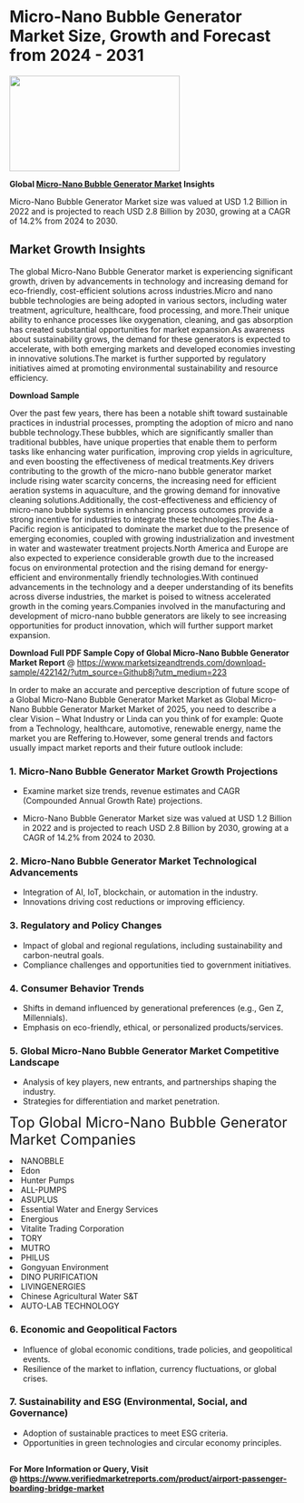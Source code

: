 <H1>Micro-Nano Bubble Generator Market Size, Growth and Forecast from 2024 - 2031</H1><img class="aligncenter size-medium wp-image-584254" src="https://thirdeyenews.in/wp-content/uploads/2024/09/Global-Market-Research-300x168.jpeg" alt="" width="300" height="168" /><p><strong>Global&nbsp;<a href="https://www.marketsizeandtrends.com/download-sample/422142/?utm_source=Github8j?utm_medium=223">Micro-Nano Bubble Generator Market</a> Insights</strong></p><p>Micro-Nano Bubble Generator Market size was valued at USD 1.2 Billion in 2022 and is projected to reach USD 2.8 Billion by 2030, growing at a CAGR of 14.2% from 2024 to 2030.</p><p><h2>Market Growth Insights</h2> <p>The global Micro-Nano Bubble Generator market is experiencing significant growth, driven by advancements in technology and increasing demand for eco-friendly, cost-efficient solutions across industries.Micro and nano bubble technologies are being adopted in various sectors, including water treatment, agriculture, healthcare, food processing, and more.Their unique ability to enhance processes like oxygenation, cleaning, and gas absorption has created substantial opportunities for market expansion.As awareness about sustainability grows, the demand for these generators is expected to accelerate, with both emerging markets and developed economies investing in innovative solutions.The market is further supported by regulatory initiatives aimed at promoting environmental sustainability and resource efficiency.</p> <p><strong>Download Sample</strong></p> <p>Over the past few years, there has been a notable shift toward sustainable practices in industrial processes, prompting the adoption of micro and nano bubble technology.These bubbles, which are significantly smaller than traditional bubbles, have unique properties that enable them to perform tasks like enhancing water purification, improving crop yields in agriculture, and even boosting the effectiveness of medical treatments.Key drivers contributing to the growth of the micro-nano bubble generator market include rising water scarcity concerns, the increasing need for efficient aeration systems in aquaculture, and the growing demand for innovative cleaning solutions.Additionally, the cost-effectiveness and efficiency of micro-nano bubble systems in enhancing process outcomes provide a strong incentive for industries to integrate these technologies.The Asia-Pacific region is anticipated to dominate the market due to the presence of emerging economies, coupled with growing industrialization and investment in water and wastewater treatment projects.North America and Europe are also expected to experience considerable growth due to the increased focus on environmental protection and the rising demand for energy-efficient and environmentally friendly technologies.With continued advancements in the technology and a deeper understanding of its benefits across diverse industries, the market is poised to witness accelerated growth in the coming years.Companies involved in the manufacturing and development of micro-nano bubble generators are likely to see increasing opportunities for product innovation, which will further support market expansion.<p><span class=""><strong>Download Full PDF Sample Copy of Global Micro-Nano Bubble Generator Market Report</strong> @ <a href="https://www.marketsizeandtrends.com/download-sample/422142/?utm_source=Github8j?utm_medium=223" target="_blank">https://www.marketsizeandtrends.com/download-sample/422142/?utm_source=Github8j?utm_medium=223</a></span></p><p>In order to make an accurate and perceptive description of future scope of a Global&nbsp;Micro-Nano Bubble Generator Market Market as Global&nbsp;Micro-Nano Bubble Generator Market Market of 2025, you need to describe a clear Vision &ndash; What Industry or Linda can you think of for example: Quote from a Technology, healthcare, automotive, renewable energy, name the market you are Reffering to.However, some general trends and factors usually impact market reports and their future outlook include:</p><h3>1.&nbsp;<strong>Micro-Nano Bubble Generator Market Growth Projections</strong></h3><ul><li>Examine market size trends, revenue estimates and CAGR (Compounded Annual Growth Rate) projections.</li><li><p>Micro-Nano Bubble Generator Market size was valued at USD 1.2 Billion in 2022 and is projected to reach USD 2.8 Billion by 2030, growing at a CAGR of 14.2% from 2024 to 2030.</p></li></ul><h3>2.&nbsp;<strong>Micro-Nano Bubble Generator Market Technological Advancements</strong></h3><ul><li>Integration of AI, IoT, blockchain, or automation in the industry.</li><li>Innovations driving cost reductions or improving efficiency.</li></ul><h3>3.&nbsp;<strong>Regulatory and Policy Changes</strong></h3><ul><li>Impact of global and regional regulations, including sustainability and carbon-neutral goals.</li><li>Compliance challenges and opportunities tied to government initiatives.</li></ul><h3>4.&nbsp;<strong>Consumer Behavior Trends</strong></h3><ul><li>Shifts in demand influenced by generational preferences (e.g., Gen Z, Millennials).</li><li>Emphasis on eco-friendly, ethical, or personalized products/services.</li></ul><h3>5.&nbsp;<strong>Global Micro-Nano Bubble Generator Market Competitive Landscape</strong></h3><ul><li>Analysis of key players, new entrants, and partnerships shaping the industry.</li><li>Strategies for differentiation and market penetration.</li></ul><p data-pm-slice="1 1 []"><span style="color: inherit; font-family: inherit; font-size: 25px;">Top Global Micro-Nano Bubble Generator Market Companies</span></p><div class="" data-test-id=""><p><li>NANOBBLE</li><li> Edon</li><li> Hunter Pumps</li><li> ALL-PUMPS</li><li> ASUPLUS</li><li> Essential Water and Energy Services</li><li> Energious</li><li> Vitalite Trading Corporation</li><li> TORY</li><li> MUTRO</li><li> PHILUS</li><li> Gongyuan Environment</li><li> DINO PURIFICATION</li><li> LIVINGENERGIES</li><li> Chinese Agricultural Water S&T</li><li> AUTO-LAB TECHNOLOGY</li></p></div><h3>6.&nbsp;<strong>Economic and Geopolitical Factors</strong></h3><ul><li>Influence of global economic conditions, trade policies, and geopolitical events.</li><li>Resilience of the market to inflation, currency fluctuations, or global crises.</li></ul><h3>7.&nbsp;<strong>Sustainability and ESG (Environmental, Social, and Governance)</strong></h3><ul><li>Adoption of sustainable practices to meet ESG criteria.</li><li>Opportunities in green technologies and circular economy principles.</li></ul><h2><strong style="font-size: 14px;">For More Information or Query, Visit @&nbsp;</strong><a style="background-color: #ffffff; font-size: 14px;" href="https://www.marketsizeandtrends.com/report/micro-nano-bubble-generator-market/" target="_blank">https://www.verifiedmarketreports.com/product/airport-passenger-boarding-bridge-market</a></h2>